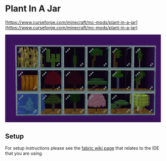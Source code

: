 # Plant In A Jar

[https://www.curseforge.com/minecraft/mc-mods/plant-in-a-jar](https://www.curseforge.com/minecraft/mc-mods/plant-in-a-jar)

![Showcase](./showcase.png)

## Setup

For setup instructions please see the [fabric wiki page](https://fabricmc.net/wiki/tutorial:setup) that relates to the IDE that you are using.
